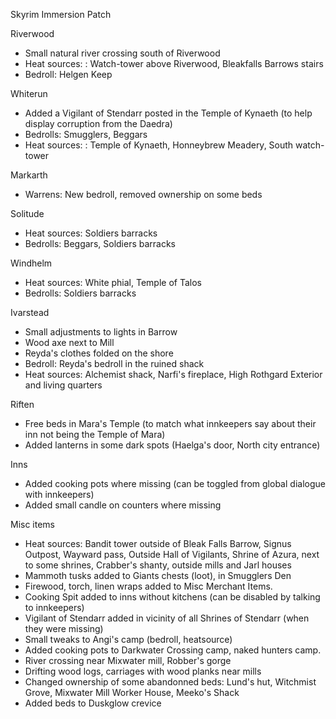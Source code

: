 Skyrim Immersion Patch

Riverwood
- Small natural river crossing south of Riverwood
- Heat sources: : Watch-tower above Riverwood, Bleakfalls Barrows stairs
- Bedroll: Helgen Keep

Whiterun
- Added a Vigilant of Stendarr posted in the Temple of Kynaeth (to help display corruption from the Daedra)
- Bedrolls: Smugglers, Beggars
- Heat sources: : Temple of Kynaeth, Honneybrew Meadery, South watch-tower

Markarth
- Warrens: New bedroll, removed ownership on some beds

Solitude
- Heat sources: Soldiers barracks
- Bedrolls: Beggars, Soldiers barracks

Windhelm
- Heat sources: White phial, Temple of Talos
- Bedrolls: Soldiers barracks

Ivarstead
- Small adjustments to lights in Barrow
- Wood axe next to Mill
- Reyda's clothes folded on the shore
- Bedroll: Reyda's bedroll in the ruined shack
- Heat sources: Alchemist shack, Narfi's fireplace, High Rothgard Exterior and living quarters

Riften
- Free beds in Mara's Temple (to match what innkeepers say about their inn not being the Temple of Mara)
- Added lanterns in some dark spots (Haelga's door, North city entrance)

Inns
- Added cooking pots where missing (can be toggled from global dialogue with innkeepers)
- Added small candle on counters where missing

Misc items
- Heat sources: Bandit tower outside of Bleak Falls Barrow, Signus Outpost, Wayward pass, Outside Hall of Vigilants, Shrine of Azura, next to some shrines, Crabber's shanty, outside mills and Jarl houses
- Mammoth tusks added to Giants chests (loot), in Smugglers Den
- Firewood, torch, linen wraps added to Misc Merchant Items.
- Cooking Spit added to inns without kitchens (can be disabled by talking to innkeepers)
- Vigilant of Stendarr added in vicinity of all Shrines of Stendarr (when they were missing)
- Small tweaks to Angi's camp (bedroll, heatsource)
- Added cooking pots to Darkwater Crossing camp, naked hunters camp. 
- River crossing near Mixwater mill, Robber's gorge
- Drifting wood logs, carriages with wood planks near mills
- Changed ownership of some abandonned beds: Lund's hut, Witchmist Grove, Mixwater Mill Worker House, Meeko's Shack
- Added beds to Duskglow crevice 